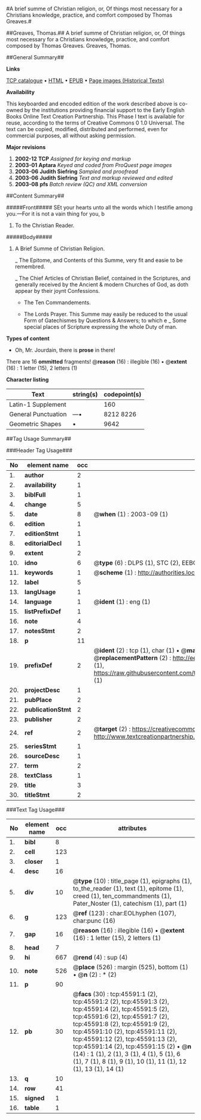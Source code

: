 #A brief summe of Christian religion, or, Of things most necessary for a Christians knowledge, practice, and comfort composed by Thomas Greaves.#

##Greaves, Thomas.##
A brief summe of Christian religion, or, Of things most necessary for a Christians knowledge, practice, and comfort composed by Thomas Greaves.
Greaves, Thomas.

##General Summary##

**Links**

[TCP catalogue](http://www.ota.ox.ac.uk/tcp/)  • 
[HTML](http://tei.it.ox.ac.uk/tcp/Texts-HTML/free/A41/A41968.html)  • 
[EPUB](http://tei.it.ox.ac.uk/tcp/Texts-EPUB/free/A41/A41968.epub) • 
[Page images (Historical Texts)](https://data.historicaltexts.jisc.ac.uk/view?pubId=eebo-10740999e&pageId=eebo-10740999e-45591-1)

**Availability**

This keyboarded and encoded edition of the
	       work described above is co-owned by the institutions
	       providing financial support to the Early English Books
	       Online Text Creation Partnership. This Phase I text is
	       available for reuse, according to the terms of Creative
	       Commons 0 1.0 Universal. The text can be copied,
	       modified, distributed and performed, even for
	       commercial purposes, all without asking permission.

**Major revisions**

1. __2002-12__ __TCP__ *Assigned for keying and markup*
1. __2003-01__ __Aptara__ *Keyed and coded from ProQuest page images*
1. __2003-06__ __Judith Siefring__ *Sampled and proofread*
1. __2003-06__ __Judith Siefring__ *Text and markup reviewed and edited*
1. __2003-08__ __pfs__ *Batch review (QC) and XML conversion*

##Content Summary##

#####Front#####
SEt your hearts unto all the words which
I testifie among you.—For it is not a vain
thing for you, b
1. To the Christian Reader.

#####Body#####

1. A Brief Summe of
Christian Religion.

    _ The Epitome, and Contents of this
Summe, very fit and easie to be
remembred.

    _ The Chief Articles of Christian Belief, contained
in the Scriptures, and generally
received by the Ancient & modern Churches
of God, as doth appear by their joynt
Confessions.

      * The Ten Commandements.

      * The Lords Prayer.
This Summe may easily be reduced to the usual
Form of Gatechismes by Questions & Answers;
to which e
    _ Some special places of Scripture expressing the whole Duty of man.

**Types of content**

  * Oh, Mr. Jourdain, there is **prose** in there!

There are 16 **ommitted** fragments! 
 @__reason__ (16) : illegible (16)  •  @__extent__ (16) : 1 letter (15), 2 letters (1)

**Character listing**


|Text|string(s)|codepoint(s)|
|---|---|---|
|Latin-1 Supplement| |160|
|General Punctuation|—•|8212 8226|
|Geometric Shapes|▪|9642|

##Tag Usage Summary##

###Header Tag Usage###

|No|element name|occ|attributes|
|---|---|---|---|
|1.|__author__|2||
|2.|__availability__|1||
|3.|__biblFull__|1||
|4.|__change__|5||
|5.|__date__|8| @__when__ (1) : 2003-09 (1)|
|6.|__edition__|1||
|7.|__editionStmt__|1||
|8.|__editorialDecl__|1||
|9.|__extent__|2||
|10.|__idno__|6| @__type__ (6) : DLPS (1), STC (2), EEBO-CITATION (1), OCLC (1), VID (1)|
|11.|__keywords__|1| @__scheme__ (1) : http://authorities.loc.gov/ (1)|
|12.|__label__|5||
|13.|__langUsage__|1||
|14.|__language__|1| @__ident__ (1) : eng (1)|
|15.|__listPrefixDef__|1||
|16.|__note__|4||
|17.|__notesStmt__|2||
|18.|__p__|11||
|19.|__prefixDef__|2| @__ident__ (2) : tcp (1), char (1)  •  @__matchPattern__ (2) : ([0-9\-]+):([0-9IVX]+) (1), (.+) (1)  •  @__replacementPattern__ (2) : http://eebo.chadwyck.com/downloadtiff?vid=$1&page=$2 (1), https://raw.githubusercontent.com/textcreationpartnership/Texts/master/tcpchars.xml#$1 (1)|
|20.|__projectDesc__|1||
|21.|__pubPlace__|2||
|22.|__publicationStmt__|2||
|23.|__publisher__|2||
|24.|__ref__|2| @__target__ (2) : https://creativecommons.org/publicdomain/zero/1.0/ (1), http://www.textcreationpartnership.org/docs/. (1)|
|25.|__seriesStmt__|1||
|26.|__sourceDesc__|1||
|27.|__term__|2||
|28.|__textClass__|1||
|29.|__title__|3||
|30.|__titleStmt__|2||


###Text Tag Usage###

|No|element name|occ|attributes|
|---|---|---|---|
|1.|__bibl__|8||
|2.|__cell__|123||
|3.|__closer__|1||
|4.|__desc__|16||
|5.|__div__|10| @__type__ (10) : title_page (1), epigraphs (1), to_the_reader (1), text (1), epitome (1), creed (1), ten_commandments (1), Pater_Noster (1), catechism (1), part (1)|
|6.|__g__|123| @__ref__ (123) : char:EOLhyphen (107), char:punc (16)|
|7.|__gap__|16| @__reason__ (16) : illegible (16)  •  @__extent__ (16) : 1 letter (15), 2 letters (1)|
|8.|__head__|7||
|9.|__hi__|667| @__rend__ (4) : sup (4)|
|10.|__note__|526| @__place__ (526) : margin (525), bottom (1)  •  @__n__ (2) : * (2)|
|11.|__p__|90||
|12.|__pb__|30| @__facs__ (30) : tcp:45591:1 (2), tcp:45591:2 (2), tcp:45591:3 (2), tcp:45591:4 (2), tcp:45591:5 (2), tcp:45591:6 (2), tcp:45591:7 (2), tcp:45591:8 (2), tcp:45591:9 (2), tcp:45591:10 (2), tcp:45591:11 (2), tcp:45591:12 (2), tcp:45591:13 (2), tcp:45591:14 (2), tcp:45591:15 (2)  •  @__n__ (14) : 1 (1), 2 (1), 3 (1), 4 (1), 5 (1), 6 (1), 7 (1), 8 (1), 9 (1), 10 (1), 11 (1), 12 (1), 13 (1), 14 (1)|
|13.|__q__|10||
|14.|__row__|41||
|15.|__signed__|1||
|16.|__table__|1||
